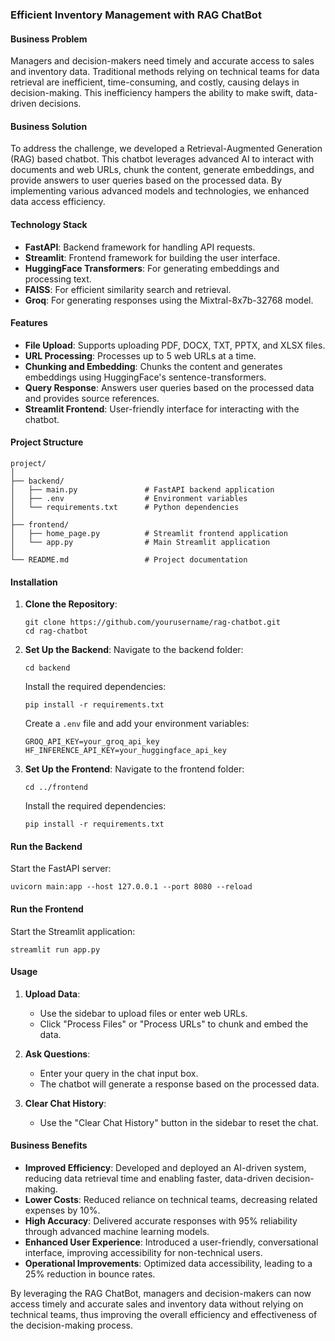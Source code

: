 ### **Efficient Inventory Management with RAG ChatBot**

#### Business Problem
Managers and decision-makers need timely and accurate access to sales and inventory data. Traditional methods relying on technical teams for data retrieval are inefficient, time-consuming, and costly, causing delays in decision-making. This inefficiency hampers the ability to make swift, data-driven decisions.

#### Business Solution
To address the challenge, we developed a Retrieval-Augmented Generation (RAG) based chatbot. This chatbot leverages advanced AI to interact with documents and web URLs, chunk the content, generate embeddings, and provide answers to user queries based on the processed data. By implementing various advanced models and technologies, we enhanced data access efficiency.

#### Technology Stack
- **FastAPI**: Backend framework for handling API requests.
- **Streamlit**: Frontend framework for building the user interface.
- **HuggingFace Transformers**: For generating embeddings and processing text.
- **FAISS**: For efficient similarity search and retrieval.
- **Groq**: For generating responses using the Mixtral-8x7b-32768 model.

#### Features
- **File Upload**: Supports uploading PDF, DOCX, TXT, PPTX, and XLSX files.
- **URL Processing**: Processes up to 5 web URLs at a time.
- **Chunking and Embedding**: Chunks the content and generates embeddings using HuggingFace's sentence-transformers.
- **Query Response**: Answers user queries based on the processed data and provides source references.
- **Streamlit Frontend**: User-friendly interface for interacting with the chatbot.

#### Project Structure
```
project/
│
├── backend/
│   ├── main.py               # FastAPI backend application
│   ├── .env                  # Environment variables
│   └── requirements.txt      # Python dependencies
│
├── frontend/
│   ├── home_page.py          # Streamlit frontend application
│   └── app.py                # Main Streamlit application
│
└── README.md                 # Project documentation
```

#### Installation
1. **Clone the Repository**:
    ```
    git clone https://github.com/yourusername/rag-chatbot.git
    cd rag-chatbot
    ```

2. **Set Up the Backend**:
    Navigate to the backend folder:
    ```
    cd backend
    ```
    Install the required dependencies:
    ```
    pip install -r requirements.txt
    ```
    Create a `.env` file and add your environment variables:
    ```
    GROQ_API_KEY=your_groq_api_key
    HF_INFERENCE_API_KEY=your_huggingface_api_key
    ```

3. **Set Up the Frontend**:
    Navigate to the frontend folder:
    ```
    cd ../frontend
    ```
    Install the required dependencies:
    ```
    pip install -r requirements.txt
    ```

#### Run the Backend
Start the FastAPI server:
```
uvicorn main:app --host 127.0.0.1 --port 8080 --reload
```

#### Run the Frontend
Start the Streamlit application:
```
streamlit run app.py
```

#### Usage
1. **Upload Data**:
    - Use the sidebar to upload files or enter web URLs.
    - Click "Process Files" or "Process URLs" to chunk and embed the data.

2. **Ask Questions**:
    - Enter your query in the chat input box.
    - The chatbot will generate a response based on the processed data.

3. **Clear Chat History**:
    - Use the "Clear Chat History" button in the sidebar to reset the chat.

#### Business Benefits
- **Improved Efficiency**: Developed and deployed an AI-driven system, reducing data retrieval time and enabling faster, data-driven decision-making.
- **Lower Costs**: Reduced reliance on technical teams, decreasing related expenses by 10%.
- **High Accuracy**: Delivered accurate responses with 95% reliability through advanced machine learning models.
- **Enhanced User Experience**: Introduced a user-friendly, conversational interface, improving accessibility for non-technical users.
- **Operational Improvements**: Optimized data accessibility, leading to a 25% reduction in bounce rates.

By leveraging the RAG ChatBot, managers and decision-makers can now access timely and accurate sales and inventory data without relying on technical teams, thus improving the overall efficiency and effectiveness of the decision-making process.

